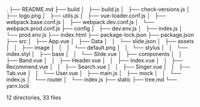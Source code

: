 .
├── README.md
├── build
│   ├── build.js
│   ├── check-versions.js
│   ├── logo.png
│   ├── utils.js
│   ├── vue-loader.conf.js
│   ├── webpack.base.conf.js
│   ├── webpack.dev.conf.js
│   └── webpack.prod.conf.js
├── config
│   ├── dev.env.js
│   ├── index.js
│   └── prod.env.js
├── index.html
├── package-lock.json
├── package.json
├── src
│   ├── App.vue
│   ├── Data
│   │   └── slide.json
│   ├── assets
│   │   ├── image
│   │   │   └── default.png
│   │   └── stylus
│   │       └── index.styl
│   ├── base
│   │   └── Slide.vue
│   ├── components
│   │   ├── Band.vue
│   │   ├── Header.vue
│   │   ├── Index.vue
│   │   ├── Recommend.vue
│   │   ├── Search.vue
│   │   ├── Singer.vue
│   │   ├── Tab.vue
│   │   └── User.vue
│   ├── main.js
│   ├── mock
│   │   └── index.js
│   └── router
│       └── index.js
├── static
├── tree.md
└── yarn.lock

12 directories, 33 files
